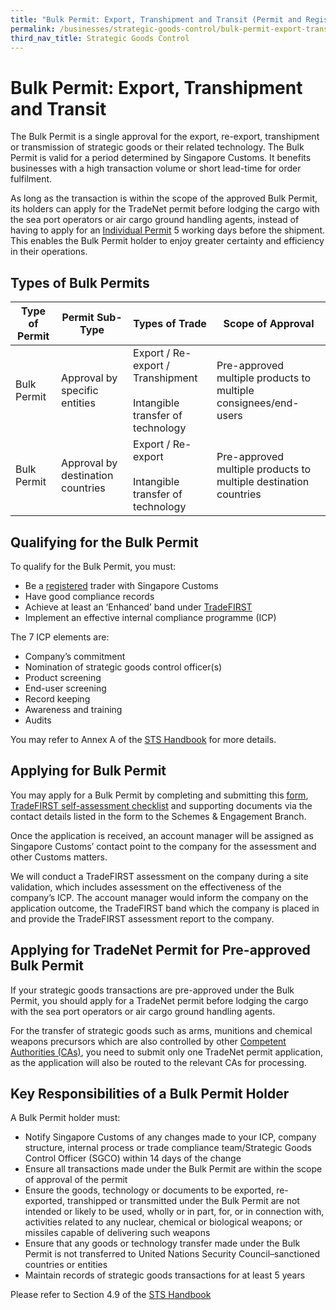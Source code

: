 ```yaml
---
title: "Bulk Permit: Export, Transhipment and Transit (Permit and Registration Requirements)"
permalink: /businesses/strategic-goods-control/bulk-permit-export-transhipment-and-intangible-transfer-of-technology
third_nav_title: Strategic Goods Control
---
```


# Bulk Permit: Export, Transhipment and Transit

The Bulk Permit is a single approval for the export, re-export, transhipment or transmission of strategic goods or their related technology. The Bulk Permit is valid for a period determined by Singapore Customs. It benefits businesses with a high transaction volume or short lead-time for order fulfilment.

As long as the transaction is within the scope of the approved Bulk Permit, its holders can apply for the TradeNet permit before lodging the cargo with the sea port operators or air cargo ground handling agents, instead of having to apply for an  [Individual Permit](https://www.customs.gov.sg/businesses/strategic-goods-control/permit-and-registration-requirements/individual-permit-export-transhipment-and-transit#Individual) 5 working days before the shipment. This enables the Bulk Permit holder to enjoy greater certainty and efficiency in their operations.


## Types of Bulk Permits

| Type of Permit | Permit Sub-Type |Types of Trade| Scope of Approval |
|---|---|---|---|
| Bulk Permit | Approval by specific entities |  Export / Re-export / Transhipment <br><br> Intangible transfer of technology | Pre-approved multiple products to multiple consignees/end-users |
| Bulk Permit | Approval by destination countries |  Export / Re-export <br><br> Intangible transfer of technology | Pre-approved multiple products to multiple destination countries |

## Qualifying for the Bulk Permit

To qualify for the Bulk Permit, you must:

-   Be a  [registered](https://www.tradenet.gov.sg/TN41EFORM/tds/sp/splogin.do?action=init_acct)  trader with Singapore Customs
-   Have good compliance records
-   Achieve at least an ‘Enhanced’ band under  [TradeFIRST](https://www.customs.gov.sg/businesses/customs-schemes-licences-framework/tradefirst)
-   Implement an effective internal compliance programme (ICP)

The 7 ICP elements are:

-   Company’s commitment
-   Nomination of strategic goods control officer(s)
-   Product screening
-   End-user screening
-   Record keeping
-   Awareness and training
-   Audits

You may refer to Annex A of the  [STS Handbook](https://www.customs.gov.sg/-/media/strategic-trade-scheme-handbook-updated-as-of-1-oct-2019.pdf?la=en&hash=A000476C57FC8E3A6B3CB2AD569BD4F93BDE4031) for more details.

## Applying for Bulk Permit

You may apply for a Bulk Permit by completing and submitting this  [form](https://form.gov.sg/#!/5c7f50d3bd0db30017e1eaa1),  [TradeFIRST self-assessment checklist](https://www.customs.gov.sg/-/media/tradefirst-selfassessment-checklist-approved-31may2019.xlsx?la=en&hash=ED74065B31B86785B1F625E9D4DBCE2AFFF77DF7) and supporting documents via the contact details listed in the form to the Schemes & Engagement Branch.

Once the application is received, an account manager will be assigned as Singapore Customs’ contact point to the company for the assessment and other Customs matters.

We will conduct a TradeFIRST assessment on the company during a site validation, which includes assessment on the effectiveness of the company’s ICP. The account manager would inform the company on the application outcome, the TradeFIRST band which the company is placed in and provide the TradeFIRST assessment report to the company.

## Applying for TradeNet Permit for Pre-approved Bulk Permit

If your strategic goods transactions are pre-approved under the Bulk Permit, you should apply for a TradeNet permit before lodging the cargo with the sea port operators or air cargo ground handling agents.

For the transfer of strategic goods such as arms, munitions and chemical weapons precursors which are also controlled by other  [Competent Authorities (CAs)](https://www.customs.gov.sg/about-us/national-single-window/tradenet/competent-authorities-requirements-for-controlled-items#CA), you need to submit only one TradeNet permit application, as the application will also be routed to the relevant CAs for processing.

## Key Responsibilities of a Bulk Permit Holder

A Bulk Permit holder must:

-   Notify Singapore Customs of any changes made to your ICP, company structure, internal process or trade compliance team/Strategic Goods Control Officer (SGCO) within 14 days of the change
-   Ensure all transactions made under the Bulk Permit are within the scope of approval of the permit
-   Ensure the goods, technology or documents to be exported, re-exported, transhipped or transmitted under the Bulk Permit are not intended or likely to be used, wholly or in part, for, or in connection with, activities related to any nuclear, chemical or biological weapons; or missiles capable of delivering such weapons
-   Ensure that any goods or technology transfer made under the Bulk Permit is not transferred to United Nations Security Council–sanctioned countries or entities
-   Maintain records of strategic goods transactions for at least 5 years

Please refer to Section 4.9 of the  [STS Handbook](https://www.customs.gov.sg/-/media/strategic-trade-scheme-handbook-updated-as-of-1-oct-2019.pdf?la=en&hash=A000476C57FC)

